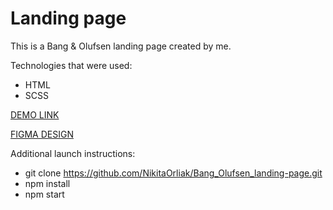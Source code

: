 # Landing page

This is a Bang & Olufsen landing page created by me.

Technologies that were used:
- HTML
- SCSS

[DEMO LINK](https://NikitaOrliak.github.io/Bang_Olufsen_landing-page/)

[FIGMA DESIGN](https://www.figma.com/file/DtkQmQ797hk0nI4KfMi2Uq/BOSE-New-Version?type=design&node-id=6817-212&t=Y2cu0Y1RzA8xX6Hm-0)

Additional launch instructions:
- git clone https://github.com/NikitaOrliak/Bang_Olufsen_landing-page.git
- npm install
- npm start

